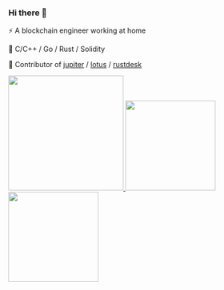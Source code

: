 ### Hi there 👋

⚡ A blockchain engineer working at home

🔧 C/C++ / Go / Rust / Solidity 

👾 Contributor of [jupiter](https://github.com/douyu/jupiter) / [lotus](https://github.com/filecoin-project/lotus) / [rustdesk](https://github.com/rustdesk/rustdesk)

<a href="/">
  <img height="230em" src="https://github-profile-summary-cards.vercel.app/api/cards/profile-details?username=liyue201&theme=github">
  <img height="180em" src="https://github-readme-stats.vercel.app/api?username=liyue201&show_icons=true&include_all_commits=true&count_private=true" />
  <img height="180em" src="https://github-readme-stats.vercel.app/api/top-langs?username=liyue201&layout=compact&exclude_repo=Android_Homework,rinchannowww.github.io&langs_count=8" />
</a>



